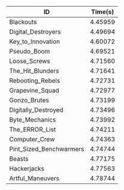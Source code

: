 |ID|Time(s)|
|-|-|
|Blackouts|4.45959|
|Digital_Destroyers|4.49694|
|Key_to_Innovation|4.60072|
|Pseudo_Boom|4.69521|
|Loose_Screws|4.71560|
|The_Hit_Blunders|4.71641|
|Rebooting_Rebels|4.72731|
|Grapevine_Squad|4.72977|
|Gonzo_Brutes|4.73199|
|Digitally_Destroyed|4.73496|
|Byte_Mechanics|4.73992|
|The_ERROR_List|4.74211|
|Computer_Crew|4.74363|
|Pint_Sized_Benchwarmers|4.74744|
|Beasts|4.77175|
|Hackerjacks|4.77563|
|Artful_Maneuvers|4.78744|
